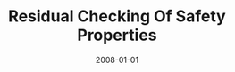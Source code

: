 ---
title: "Residual Checking Of Safety Properties"
date: 2008-01-01
venue: "Model Checking Software, 15th International SPIN Workshop, Los Angeles, CA, USA, August 10-12, 2008, Proceedings"
paperurl: https://doi.org/10.1007/978-3-540-85114-1_1
authors: "Matthew B Dwyer and Rahul Purandare"
awards: ""
---